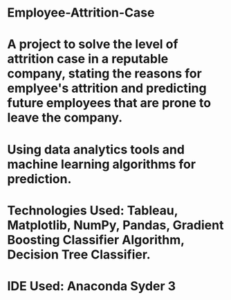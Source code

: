 # Employee-Attrition-Case

# A project to solve the level of attrition case in a reputable company, stating the reasons for emplyee's attrition and predicting future employees that are prone to leave the company.

# Using data analytics tools and machine learning algorithms for prediction.

# Technologies Used: Tableau, Matplotlib, NumPy, Pandas, Gradient Boosting Classifier Algorithm, Decision Tree Classifier.

# IDE Used: Anaconda Syder 3
